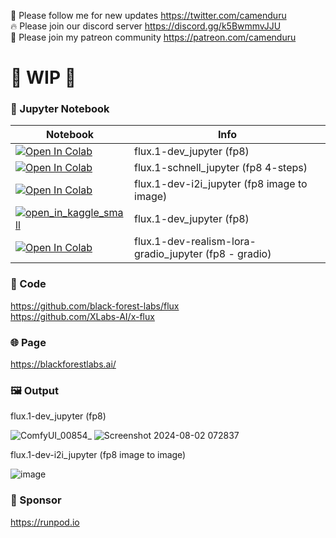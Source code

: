 🐣 Please follow me for new updates https://twitter.com/camenduru <br />
🔥 Please join our discord server https://discord.gg/k5BwmmvJJU <br />
🥳 Please join my patreon community https://patreon.com/camenduru <br />

# 🚦 WIP 🚦

### 🍊 Jupyter Notebook

| Notebook | Info
| --- | --- |
[![Open In Colab](https://colab.research.google.com/assets/colab-badge.svg)](https://colab.research.google.com/github/camenduru/flux-jupyter/blob/main/flux.1-dev_jupyter.ipynb) | flux.1-dev_jupyter (fp8)
[![Open In Colab](https://colab.research.google.com/assets/colab-badge.svg)](https://colab.research.google.com/github/camenduru/flux-jupyter/blob/main/flux.1-schnell_jupyter.ipynb) | flux.1-schnell_jupyter (fp8 4-steps)
[![Open In Colab](https://colab.research.google.com/assets/colab-badge.svg)](https://colab.research.google.com/github/camenduru/flux-jupyter/blob/main/flux.1-dev-i2i_jupyter.ipynb) | flux.1-dev-i2i_jupyter (fp8 image to image)
[![open_in_kaggle_small](https://user-images.githubusercontent.com/54370274/228924833-17316feb-d0fe-4249-90ba-682930ba11e5.svg)](https://www.kaggle.com/code/camenduru/flux-1-dev) | flux.1-dev_jupyter (fp8)
[![Open In Colab](https://colab.research.google.com/assets/colab-badge.svg)](https://colab.research.google.com/github/camenduru/flux-jupyter/blob/main/flux.1-dev-realism-lora-gradio_jupyter.ipynb) | flux.1-dev-realism-lora-gradio_jupyter (fp8 - gradio)

### 🧬 Code
https://github.com/black-forest-labs/flux <br />
https://github.com/XLabs-AI/x-flux <br />

### 🌐 Page
https://blackforestlabs.ai/

### 🖼 Output

flux.1-dev_jupyter (fp8)

![ComfyUI_00854_](https://github.com/user-attachments/assets/06af2e9f-1a9b-44b9-bf55-a4632cc08ef5)
![Screenshot 2024-08-02 072837](https://github.com/user-attachments/assets/84906d34-d0f1-4cc1-bbfd-21b2b9b76c48)

flux.1-dev-i2i_jupyter (fp8 image to image)

![image](https://github.com/user-attachments/assets/a1dcfc9d-02a6-4f67-beb3-2049631da7d3)

### 🏢 Sponsor
https://runpod.io
